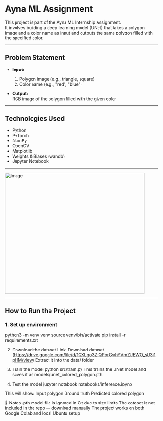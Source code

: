 # Ayna ML Assignment

This project is part of the Ayna ML Internship Assignment.  
It involves building a deep learning model (UNet) that takes a polygon image and a color name as input and outputs the same polygon filled with the specified color.

---

## Problem Statement

- **Input:**  
  1. Polygon image (e.g., triangle, square)  
  2. Color name (e.g., "red", "blue")

- **Output:**  
  RGB image of the polygon filled with the given color

---

## Technologies Used

- Python
- PyTorch
- NumPy
- OpenCV
- Matplotlib
- Weights & Biases (wandb)
- Jupyter Notebook

---
<img width="459" height="398" alt="image" src="https://github.com/user-attachments/assets/b2a24978-ba6c-464a-9063-4fef995fdd7b" />


---

## How to Run the Project
### 1. Set up environment
python3 -m venv venv
source venv/bin/activate
pip install -r requirements.txt

2. Download the dataset
Link: Download dataset (https://drive.google.com/file/d/1QXLgo3ZfQPorGwhYVmZUEWO_sU3i1pHM/view)
Extract it into the data/ folder

3. Train the model
python src/train.py
This trains the UNet model and saves it as models/unet_colored_polygon.pth

4. Test the model
jupyter notebook notebooks/inference.ipynb

This will show:
Input polygon
Ground truth
Predicted colored polygon

📌 Notes
.pth model file is ignored in Git due to size limits
The dataset is not included in the repo — download manually
The project works on both Google Colab and local Ubuntu setup

